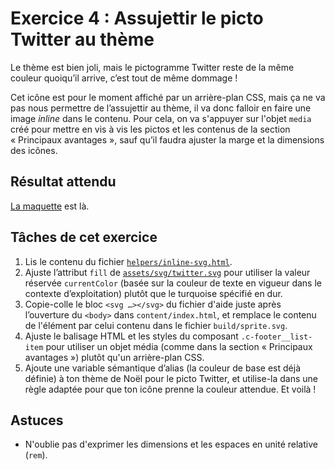 # Exercice 4 : Assujettir le picto Twitter au thème

<!--
SI TU UTILISES UN ÉDITEUR CAPABLE DE PRÉVISUALISER MARKDOWN,
FAIS-LE.  PAR EXEMPLE, DANS VS CODE, CMD/CTRL+SHIFT+V AFFICHE LA PRÉVISUALISATION.
-->

Le thème est bien joli, mais le pictogramme Twitter reste de la même couleur quoiqu’il arrive, c’est tout de même dommage !

Cet icône est pour le moment affiché par un arrière-plan CSS, mais ça ne va pas nous permettre de l’assujettir au thème, il va donc falloir en faire une image _inline_ dans le contenu. Pour cela, on va s'appuyer sur l'objet `media` créé pour mettre en vis à vis les pictos et les contenus de la section « Principaux avantages », sauf qu’il faudra ajuster la marge et la dimensions des icônes.

## Résultat attendu

[La maquette](./RESULTAT_ATTENDU.png) est là.

## Tâches de cet exercice

1. Lis le contenu du fichier [`helpers/inline-svg.html`](../helpers/inline-svg.html).
2. Ajuste l’attribut `fill` de [`assets/svg/twitter.svg`](assets/svg/twitter.svg) pour utiliser la valeur réservée `currentColor` (basée sur la couleur de texte en vigueur dans le contexte d’exploitation) plutôt que le turquoise spécifié en dur.
3. Copie-colle le bloc `<svg …></svg>` du fichier d'aide juste après l’ouverture du `<body>` dans `content/index.html`, et remplace le contenu de l'élément par celui contenu dans le fichier `build/sprite.svg`.
4. Ajuste le balisage HTML et les styles du composant `.c-footer__list-item` pour utiliser un objet média (comme dans la section « Principaux avantages ») plutôt qu'un arrière-plan CSS.
5. Ajoute une variable sémantique d’alias (la couleur de base est déjà définie) à ton thème de Noël pour le picto Twitter, et utilise-la dans une règle adaptée pour que ton icône prenne la couleur attendue. Et voilà !

## Astuces

- N'oublie pas d'exprimer les dimensions et les espaces en unité relative (`rem`).
